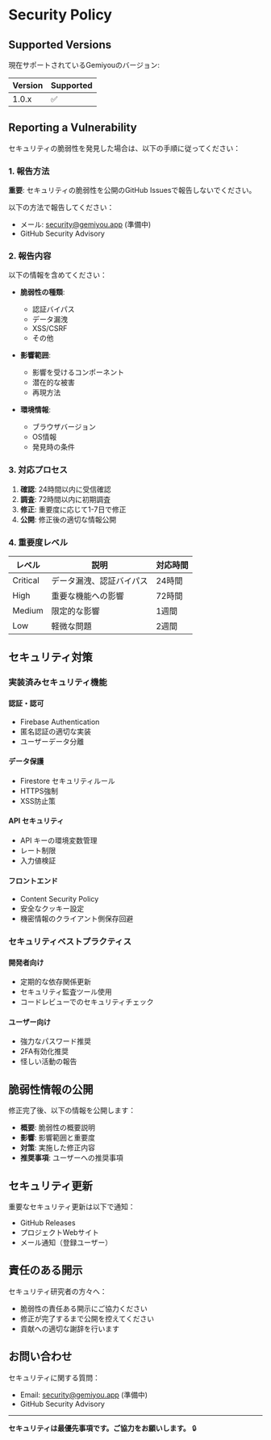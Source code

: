 # Security Policy

## Supported Versions

現在サポートされているGemiyouのバージョン:

| Version | Supported          |
| ------- | ------------------ |
| 1.0.x   | :white_check_mark: |

## Reporting a Vulnerability

セキュリティの脆弱性を発見した場合は、以下の手順に従ってください：

### 1. 報告方法

**重要**: セキュリティの脆弱性を公開のGitHub Issuesで報告しないでください。

以下の方法で報告してください：
- メール: security@gemiyou.app (準備中)
- GitHub Security Advisory

### 2. 報告内容

以下の情報を含めてください：

- **脆弱性の種類**: 
  - 認証バイパス
  - データ漏洩
  - XSS/CSRF
  - その他

- **影響範囲**:
  - 影響を受けるコンポーネント
  - 潜在的な被害
  - 再現方法

- **環境情報**:
  - ブラウザバージョン
  - OS情報
  - 発見時の条件

### 3. 対応プロセス

1. **確認**: 24時間以内に受信確認
2. **調査**: 72時間以内に初期調査
3. **修正**: 重要度に応じて1-7日で修正
4. **公開**: 修正後の適切な情報公開

### 4. 重要度レベル

| レベル | 説明 | 対応時間 |
|--------|------|----------|
| Critical | データ漏洩、認証バイパス | 24時間 |
| High | 重要な機能への影響 | 72時間 |
| Medium | 限定的な影響 | 1週間 |
| Low | 軽微な問題 | 2週間 |

## セキュリティ対策

### 実装済みセキュリティ機能

#### 認証・認可
- Firebase Authentication
- 匿名認証の適切な実装
- ユーザーデータ分離

#### データ保護
- Firestore セキュリティルール
- HTTPS強制
- XSS防止策

#### API セキュリティ
- API キーの環境変数管理
- レート制限
- 入力値検証

#### フロントエンド
- Content Security Policy
- 安全なクッキー設定
- 機密情報のクライアント側保存回避

### セキュリティベストプラクティス

#### 開発者向け
- 定期的な依存関係更新
- セキュリティ監査ツール使用
- コードレビューでのセキュリティチェック

#### ユーザー向け
- 強力なパスワード推奨
- 2FA有効化推奨
- 怪しい活動の報告

## 脆弱性情報の公開

修正完了後、以下の情報を公開します：

- **概要**: 脆弱性の概要説明
- **影響**: 影響範囲と重要度
- **対策**: 実施した修正内容
- **推奨事項**: ユーザーへの推奨事項

## セキュリティ更新

重要なセキュリティ更新は以下で通知：

- GitHub Releases
- プロジェクトWebサイト
- メール通知（登録ユーザー）

## 責任のある開示

セキュリティ研究者の方々へ：

- 脆弱性の責任ある開示にご協力ください
- 修正が完了するまで公開を控えてください
- 貢献への適切な謝辞を行います

## お問い合わせ

セキュリティに関する質問：
- Email: security@gemiyou.app (準備中)
- GitHub Security Advisory

---

**セキュリティは最優先事項です。ご協力をお願いします。** 🔒
